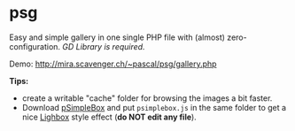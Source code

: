 psg
===

Easy and simple gallery in one single PHP file with (almost) zero-configuration.
*GD Library is required.*

Demo: http://mira.scavenger.ch/~pascal/psg/gallery.php

**Tips:**
* create a writable "cache" folder for browsing the images a bit faster.
* Download [pSimpleBox] and put ```psimplebox.js``` in the same folder to get a nice [Lighbox] style effect (**do NOT edit any file**).

[pSimpleBox]:https://github.com/pascalbrax/pslb
[Lighbox]:http://lokeshdhakar.com/projects/lightbox2/
